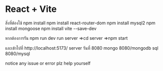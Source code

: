 # React + Vite

สิ่งที่ต้องใช้
npm install
npm install react-router-dom 
npm install mysql2
npm install mongoose
npm install vite --save-dev

หากต้องการรัน
npm run dev 
run server =>cd server =>npm start

และเข้าไปที่ http://localhost:5173/
server รันที่ 8080
mongo 8080/mongodb
sql 8080/mysql

notice any issue or error plz help yourself
